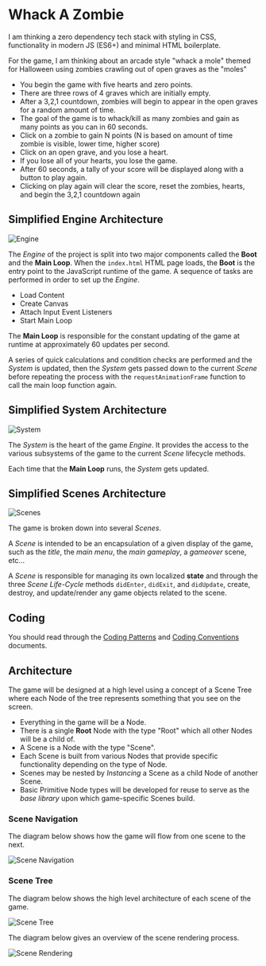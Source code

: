 # Whack A Zombie

I am thinking a zero dependency tech stack with styling in CSS, functionality in modern JS (ES6+) and minimal HTML boilerplate.

For the game, I am thinking about an arcade style "whack a mole" themed for Halloween using zombies crawling out of open graves as the "moles"

- You begin the game with five hearts and zero points.
- There are three rows of 4 graves which are initially empty.
- After a 3,2,1 countdown, zombies will begin to appear in the open graves for a random amount of time.
- The goal of the game is to whack/kill as many zombies and gain as many points as you can in 60 seconds.
- Click on a zombie to gain N points (N is based on amount of time zombie is visible, lower time, higher score)
- Click on an open grave, and you lose a heart.
- If you lose all of your hearts, you lose the game.
- After 60 seconds, a tally of your score will be displayed along with a button to play again.
- Clicking on play again will clear the score, reset the zombies, hearts, and begin the 3,2,1 countdown again

## Simplified Engine Architecture

![Engine](docs/simplified-engine.png)

The _Engine_ of the project is split into two major components called the **Boot** and the **Main Loop**. When the `index.html` HTML page loads, the **Boot** is the entry point to the JavaScript runtime of the game. A sequence of tasks are performed in order to set up the _Engine_.

- Load Content
- Create Canvas
- Attach Input Event Listeners
- Start Main Loop

The **Main Loop** is responsible for the constant updating of the game at runtime at approximately 60 updates per second.

A series of quick calculations and condition checks are performed and the _System_ is updated, then the _System_ gets passed down to the current _Scene_ before repeating the process with the `requestAnimationFrame` function to call the main loop function again.

## Simplified System Architecture

![System](docs/simplified-system.png)

The _System_ is the heart of the game _Engine_. It provides the access to the various subsystems of the game to the current _Scene_ lifecycle methods.

Each time that the **Main Loop** runs, the _System_ gets updated.

## Simplified Scenes Architecture

![Scenes](docs/simplified-scenes.png)

The game is broken down into several _Scenes_.

A _Scene_ is intended to be an encapsulation of a given display of the game, such as the _title_, the _main menu_, the _main gameplay_, a _gameover_ scene, etc...

A _Scene_ is responsible for managing its own localized **state** and through the three _Scene Life-Cycle_ methods `didEnter`, `didExit`, and `didUpdate`, create, destroy, and update/render any game objects related to the scene.

## Coding

You should read through the [Coding Patterns](./docs/patterns.md) and [Coding Conventions](./docs/conventions.md) documents.

## Architecture

The game will be designed at a high level using a concept of a Scene Tree where each Node of the tree represents something that you see on the screen.

- Everything in the game will be a Node.
- There is a single **Root** Node with the type "Root" which all other Nodes will be a child of.
- A Scene is a Node with the type "Scene".
- Each Scene is built from various Nodes that provide specific functionality depending on the type of Node.
- Scenes may be nested by _Instancing_ a Scene as a child Node of another Scene.
- Basic Primitive Node types will be developed for reuse to serve as the _base library_ upon which game-specific Scenes build.

### Scene Navigation

The diagram below shows how the game will flow from one scene to the next.

![Scene Navigation](docs/scene-navigation.png)

### Scene Tree

The diagram below shows the high level architecture of each scene of the game.

![Scene Tree](docs/scene-tree.png)

The diagram below gives an overview of the scene rendering process.

![Scene Rendering](docs/scene-rendering.png)
